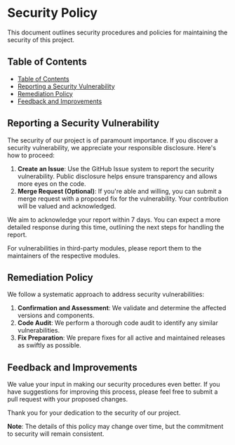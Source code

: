 <!-- omit in toc -->
# Security Policy

This document outlines security procedures and policies for maintaining the
security of this project.

## Table of Contents

- [Table of Contents](#table-of-contents)
- [Reporting a Security Vulnerability](#reporting-a-security-vulnerability)
- [Remediation Policy](#remediation-policy)
- [Feedback and Improvements](#feedback-and-improvements)

## Reporting a Security Vulnerability

The security of our project is of paramount importance. If you discover a
security vulnerability, we appreciate your responsible disclosure. Here's
how to proceed:

1. **Create an Issue**: Use the GitHub Issue system to report the security
   vulnerability. Public disclosure helps ensure transparency and allows more
   eyes on the code.
2. **Merge Request (Optional)**: If you're able and willing, you can submit a
   merge request with a proposed fix for the vulnerability. Your contribution
   will be valued and acknowledged.

We aim to acknowledge your report within 7 days. You can expect a more detailed
response during this time, outlining the next steps for handling the report.

For vulnerabilities in third-party modules, please report them to the
maintainers of the respective modules.

## Remediation Policy

We follow a systematic approach to address security vulnerabilities:

1. **Confirmation and Assessment**: We validate and determine the affected versions and components.
2. **Code Audit**: We perform a thorough code audit to identify any similar vulnerabilities.
3. **Fix Preparation**: We prepare fixes for all active and maintained releases as swiftly as possible.

## Feedback and Improvements

We value your input in making our security procedures even better. If you have
suggestions for improving this process, please feel free to submit a pull
request with your proposed changes.

Thank you for your dedication to the security of our project.

**Note**: The details of this policy may change over time, but the commitment to
security will remain consistent.
